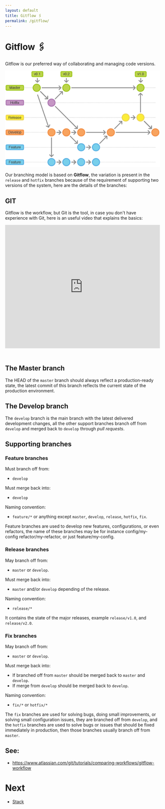 ```yaml
---
layout: default
title: Gitflow 🖇️
permalink: /gitflow/
---
```


# Gitflow 🖇️

Gitflow is our preferred way of collaborating and managing code versions.

![](/assets/img/gitflow.png)

Our branching model is based on **Gitflow**, the variation is present in the `release` and `hotfix` branches because of the requirement of supporting two versions of the system, here are the details of the branches:

## GIT

Gitflow is the workflow, but Git is the tool, in case you don't have experience with Git, here is an useful video that explains the basics:

<iframe width="100%" height="400px" style="margin-bottom: 20px" src="https://www.youtube.com/embed/hwP7WQkmECE" frameborder="0" allow="accelerometer; autoplay; encrypted-media; gyroscope; picture-in-picture" allowfullscreen></iframe>

## The **Master** branch
The HEAD of the `master` branch should always reflect a production-ready state, the latest commit of this branch reflects the current state of the production environment.

## The **Develop** branch
The `develop` branch is the main branch with the latest delivered development changes, all the other support branches branch off from `develop` and merged back to `develop` through *pull requests*.

## Supporting branches

### **Feature** branches

Must branch off from:
- `develop`

Must merge back into:
- `develop`

Naming convention:
- `feature/*` or anything except `master`, `develop`, `release`, `hotfix`, `fix`.

Feature branches are used to develop new features, configurations, or even refactors, the name of these branches may be for instance config/my-config refactor/my-refactor, or just feature/my-config.

### **Release** branches

May branch off from:
- `master` or `develop`.

Must merge back into:
- `master` and/or `develop` depending of the release.

Naming convention:
- `release/*`

It contains the state of the major releases, example `release/v1.0`, and `release/v2.0`.

### **Fix** branches

May branch off from:
- `master` or `develop`.

Must merge back into:
- If branched off from `master` should be merged back to `master` and `develop`. 
- If merge from `develop` should be merged back to `develop`.

Naming convention:
- `fix/*` or `hotfix/*`

The `fix` branches are used for solving bugs, doing small improvements, or solving small configuration issues, they are branched off from `develop`, and the `hotfix` branches are used to solve bugs or issues that should be fixed immediately in production, then those branches usually branch off from `master`.

## See:

- <https://www.atlassian.com/git/tutorials/comparing-workflows/gitflow-workflow>

# Next

- [Stack](/stack/)
